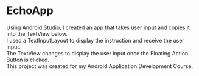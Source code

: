 # EchoApp
Using Android Studio, I created an app that takes user input and copies it into the TextView below.  
I used a TextInputLayout to display the instruction and receive the user input.  
The TextView changes to display the user input once the Floating Action Button is clicked.  
This project was created for my Android Application Development Course.  



